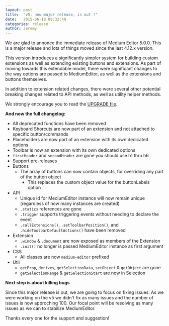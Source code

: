 ```yaml
---
layout: post
title:  "v5, new major release, is out !"
date:   2015-06-18 09:32:49
categories: release
author: Jeremy
---
```

We are glad to annonce the immediate release of Medium Editor 5.0.0. This is a major release and lots of things moved since the last 4.12.x version.

This version introduces a significantly simpler system for building custom extensions as well as extending existing buttons and extensions. As part of moving towards this extendable model, there were significant changes to the way options are passed to MediumEditor, as well as the extensions and buttons themselves.

In addition to extension related changes, there were several other potential breaking changes related to API methods, as well as utility helper methods.

We strongly encourage you to read the [UPGRADE file](https://github.com/yabwe/medium-editor/blob/master/UPGRADE-5.md).

**And now the full changelog:**

* All deprecated functions have been removed
* Keyboard Shorcuts are now part of an extension and not attached to specific button/commands
* Placeholders are now part of an extension with its own dedicated options
* Toolbar is now an extension with its own dedicated options
* `firstHeader` and `secondHeader` are gone you should use h1 thru h6
* Support pre-releases
* Buttons
  * The array of buttons can now contain objects, for overriding any part of the button object
    * This replaces the custom object value for the buttonLabels option
* API
  * Unique id for MediumEditor instance will now remain unique (regardless of how many instances are created)
  * `.statics` references are gone
  * `.trigger` supports triggering events without needing to declare the event
  * `.callExtensions()`, `.setToolbarPosition()`, and `.hideToolbarDefaultActions()` have been removed
* Extension
  * `.window` & `.document` are now exposed as members of the Extension
  * `.init()` no longer is passed MediumEditor instance as first argument
* CSS
  * All classes are now `medium-editor` prefixed
* Util
  * `getProp`, `derives`, `getSelectionData`, `setObject` & `getObject` are gone
  * `getSelectionRange` & `getSelectionStart` are now in Selection
  
**Next step is about killing bugs**

Since this major release is out, we are going to focus on fixing issues. As we were working on the v5 we didn't fix as many issues and the number of issues is now approching 100. Our focal point will be resolving as many issues as we can to stabilize MediumEditor.

Thanks every one for the support and suggestion!
